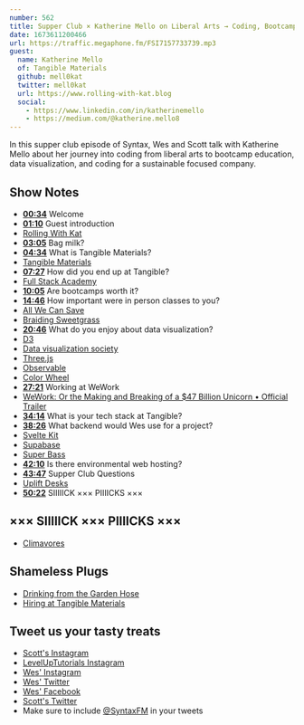 ```yaml
---
number: 562
title: Supper Club × Katherine Mello on Liberal Arts → Coding, Bootcamps,  and Sustainability
date: 1673611200466
url: https://traffic.megaphone.fm/FSI7157733739.mp3
guest:
  name: Katherine Mello
  of: Tangible Materials
  github: mell0kat
  twitter: mell0kat
  url: https://www.rolling-with-kat.blog
  social:
    - https://www.linkedin.com/in/katherinemello
    - https://medium.com/@katherine.mello8
---
```


In this supper club episode of Syntax, Wes and Scott talk with Katherine Mello about her journey into coding from liberal arts to bootcamp education, data visualization, and coding for a sustainable focused company.

## Show Notes

- **[00:34](#t=00:34)** Welcome
- **[01:10](#t=01:10)** Guest introduction
- [Rolling With Kat](https://www.rolling-with-kat.blog/)
- **[03:05](#t=03:05)** Bag milk?
- **[04:34](#t=04:34)** What is Tangible Materials?
- [Tangible Materials](https://tangiblematerials.com/)
- **[07:27](#t=07:27)** How did you end up at Tangible?
- [Full Stack Academy](https://www.fullstackacademy.com/tech-bootcamp)
- **[10:05](#t=10:05)** Are bootcamps worth it?
- **[14:46](#t=14:46)** How important were in person classes to you?
- [All We Can Save](https://www.allwecansave.earth)
- [Braiding Sweetgrass](https://milkweed.org/book/braiding-sweetgrass)
- **[20:46](#t=20:46)** What do you enjoy about data visualization?
- [D3](https://d3js.org)
- [Data visualization society](https://www.datavisualizationsociety.org/)
- [Three.js](https://threejs.org)
- [Observable](https://observablehq.com)
- [Color Wheel](https://observablehq.com/@shan/oklab-color-wheel)
- **[27:21](#t=27:21)** Working at WeWork
- [WeWork: Or the Making and Breaking of a $47 Billion Unicorn • Official Trailer](https://www.youtube.com/watch?v=HVAESeO7dgc)
- **[34:14](#t=34:14)** What is your tech stack at Tangible?
- **[38:26](#t=38:26)** What backend would Wes use for a project?
- [Svelte Kit](https://kit.svelte.dev)
- [Supabase](https://supabase.com)
- [Super Bass](https://www.youtube.com/watch?v=4JipHEz53sU)
- **[42:10](#t=42:10)** Is there environmental web hosting?
- **[43:47](#t=43:47)** Supper Club Questions
- [Uplift Desks](https://www.upliftdesk.com)
- **[50:22](#t=50:22)** SIIIIICK ××× PIIIICKS ×××

## ××× SIIIIICK ××× PIIIICKS ×××

- [Climavores](https://postscriptmedia.com/climavores/)

## Shameless Plugs

- [Drinking from the Garden Hose](https://www.rolling-with-kat.blog/post/drinking-from-the-garden-hose)
- [Hiring at Tangible Materials](https://tangiblematerials.com/)

## Tweet us your tasty treats

- [Scott's Instagram](https://www.instagram.com/stolinski/)
- [LevelUpTutorials Instagram](https://www.instagram.com/LevelUpTutorials/)
- [Wes' Instagram](https://www.instagram.com/wesbos/)
- [Wes' Twitter](https://twitter.com/wesbos)
- [Wes' Facebook](https://www.facebook.com/wesbos.developer)
- [Scott's Twitter](https://twitter.com/stolinski)
- Make sure to include [@SyntaxFM](https://twitter.com/SyntaxFM) in your tweets
